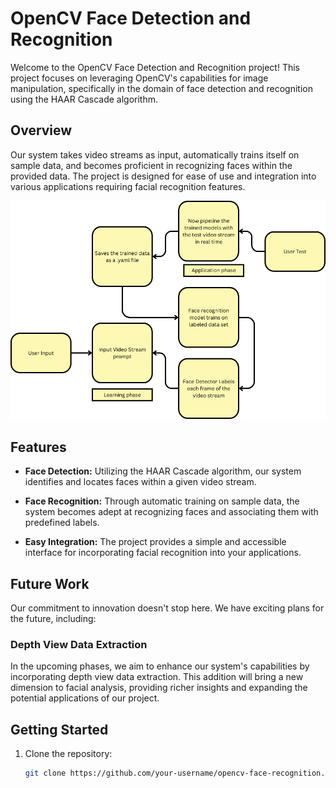 # OpenCV Face Detection and Recognition

Welcome to the OpenCV Face Detection and Recognition project! This project focuses on leveraging OpenCV's capabilities for image manipulation, specifically in the domain of face detection and recognition using the HAAR Cascade algorithm.

## Overview

Our system takes video streams as input, automatically trains itself on sample data, and becomes proficient in recognizing faces within the provided data. The project is designed for ease of use and integration into various applications requiring facial recognition features.

<p align="center">
  <img src="Input_Video_Stream_prompt.png" alt="Input Video Stream Prompt">
</p>

## Features

- **Face Detection:** Utilizing the HAAR Cascade algorithm, our system identifies and locates faces within a given video stream.

- **Face Recognition:** Through automatic training on sample data, the system becomes adept at recognizing faces and associating them with predefined labels.

- **Easy Integration:** The project provides a simple and accessible interface for incorporating facial recognition into your applications.

## Future Work

Our commitment to innovation doesn't stop here. We have exciting plans for the future, including:

### Depth View Data Extraction

In the upcoming phases, we aim to enhance our system's capabilities by incorporating depth view data extraction. This addition will bring a new dimension to facial analysis, providing richer insights and expanding the potential applications of our project.

## Getting Started

1. Clone the repository:

   ```bash
   git clone https://github.com/your-username/opencv-face-recognition.git
